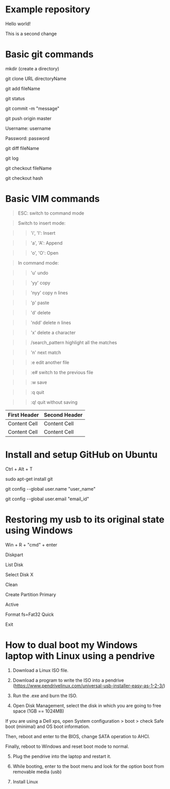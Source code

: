 # Example repository

Hello world!

This is a second change

# Basic git commands

mkdir (create a directory)

git clone URL directoryName

git add fileName

git status

git commit -m "message"

git push origin master

Username: username

Password: password

git diff fileName

git log

git checkout fileName

git checkout hash

# Basic VIM commands

>ESC: switch to command mode

>Switch to insert mode:

>>'i', 'I': Insert

>>'a', 'A': Append

>>'o', 'O': Open

>In command mode:

>>'u' undo

>>'yy' copy

>>'nyy' copy n lines

>>'p' paste

>>'d' delete

>>'ndd' delete n lines

>>'x' delete a character

>>/search_pattern highlight all the matches

>>'n' next match

>>:e edit another file

>>:e# switch to the previous file

>>:w save

>>:q quit

>>:q! quit without saving
  
First Header  | Second Header
------------- | -------------
Content Cell  | Content Cell
Content Cell  | Content Cell

# Install and setup GitHub on Ubuntu

Ctrl + Alt + T

sudo apt-get install git

git config --global user.name "user_name"

git config --global user.email "email_id"

# Restoring my usb to its original state using Windows

Win + R + "cmd" + enter

Diskpart

List Disk

Select Disk X

Clean

Create Partition Primary

Active

Format fs=Fat32 Quick

Exit

# How to dual boot my Windows laptop with Linux using a pendrive

1. Download a Linux ISO file.

2. Download a program to write the ISO into a pendrive (https://www.pendrivelinux.com/universal-usb-installer-easy-as-1-2-3/)

3. Run the .exe and burn the ISO.

4. Open Disk Management, select the disk in which you are going to free space (1GB == 1024MB)

  If you are using a Dell xps, open System configuration > boot > check Safe boot (minimal) and OS boot information.
  
  Then, reboot and enter to the BIOS, change SATA operation to AHCI.
  
  Finally, reboot to Windows and reset boot mode to normal.

5. Plug the pendrive into the laptop and restart it.

6. While booting, enter to the boot menu and look for the option boot from removable media (usb)

7. Install Linux
